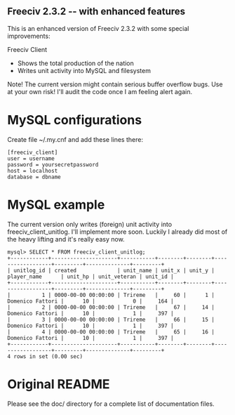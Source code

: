 Freeciv 2.3.2 -- with enhanced features
---------------------------------------

This is an enhanced version of Freeciv 2.3.2 with some special improvements:

Freeciv Client
* Shows the total production of the nation
* Writes unit activity into MySQL and filesystem

Note! The current version might contain serious buffer overflow bugs. Use at 
your own risk! I'll audit the code once I am feeling alert again.

MySQL configurations
====================

Create file ~/.my.cnf and add these lines there:

	[freeciv_client]
	user = username
	password = yoursecretpassword
	host = localhost
	database = dbname

MySQL example
=============

The current version only writes (foreign) unit activity into freeciv_client_unitlog. I'll implement more soon. Luckily I already did most of the heavy 
lifting and it's really easy now.

	mysql> SELECT * FROM freeciv_client_unitlog;
	+------------+---------------------+-----------+--------+--------+------------------+---------+--------------+---------+
	| unitlog_id | created             | unit_name | unit_x | unit_y | player_name      | unit_hp | unit_veteran | unit_id |
	+------------+---------------------+-----------+--------+--------+------------------+---------+--------------+---------+
	|          1 | 0000-00-00 00:00:00 | Trireme   |     60 |      1 | Domenico Fattori |      10 |            0 |     164 |
	|          2 | 0000-00-00 00:00:00 | Trireme   |     67 |     14 | Domenico Fattori |      10 |            1 |     397 |
	|          3 | 0000-00-00 00:00:00 | Trireme   |     66 |     15 | Domenico Fattori |      10 |            1 |     397 |
	|          4 | 0000-00-00 00:00:00 | Trireme   |     65 |     16 | Domenico Fattori |      10 |            1 |     397 |
	+------------+---------------------+-----------+--------+--------+------------------+---------+--------------+---------+
	4 rows in set (0.00 sec)

Original README
===============

Please see the doc/ directory for a complete list of documentation files.
